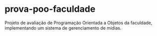 # prova-poo-faculdade
Projeto de avaliação de Programação Orientada a Objetos da faculdade, implementando um sistema de gerenciamento de mídias.
